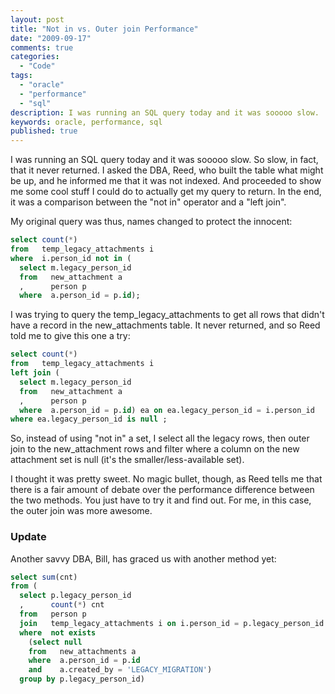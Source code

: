 ```yaml
---
layout: post
title: "Not in vs. Outer join Performance"
date: "2009-09-17"
comments: true
categories:
  - "Code"
tags:
  - "oracle"
  - "performance"
  - "sql"
description: I was running an SQL query today and it was sooooo slow.  So slow, in fact, that it never returned.  I asked the DBA, Reed, who built the table what might b
keywords: oracle, performance, sql
published: true
---
```


I was running an SQL query today and it was sooooo slow.  So slow, in fact, that it never returned.  I asked the DBA, Reed, who built the table what might be up, and he informed me that it was not indexed.  And proceeded to show me some cool stuff I could do to actually get my query to return.  In the end, it was a comparison between the "not in" operator and a "left join".

<!--more-->

My original query was thus, names changed to protect the innocent:

```sql
select count(*)
from   temp_legacy_attachments i
where  i.person_id not in (
  select m.legacy_person_id
  from   new_attachment a
  ,      person p
  where  a.person_id = p.id);
```

I was trying to query the temp_legacy_attachments to get all rows that didn't have a record in the new_attachments table.  It never returned, and so Reed told me to give this one a try:

```sql
select count(*)
from   temp_legacy_attachments i
left join (
  select m.legacy_person_id
  from   new_attachment a
  ,      person p
  where  a.person_id = p.id) ea on ea.legacy_person_id = i.person_id
where ea.legacy_person_id is null ;
```

So, instead of using "not in" a set, I select all the legacy rows, then outer join to the new_attachment rows and filter where a column on the new attachment set is null (it's the smaller/less-available set).

I thought it was pretty sweet.  No magic bullet, though, as Reed tells me that there is a fair amount of debate over the performance difference between the two methods.  You just have to try it and find out.  For me, in this case, the outer join was more awesome.

### Update

Another savvy DBA, Bill, has graced us with another method yet:

```sql
select sum(cnt)
from (
  select p.legacy_person_id
  ,      count(*) cnt
  from   person p
  join   temp_legacy_attachments i on i.person_id = p.legacy_person_id
  where  not exists
    (select null
    from   new_attachments a
    where  a.person_id = p.id
    and    a.created_by = 'LEGACY_MIGRATION')
  group by p.legacy_person_id)
```
  
